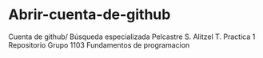 # Abrir-cuenta-de-github
Cuenta de github/ Búsqueda especializada
Pelcastre S. Alitzel T.
Practica 1
Repositorio
Grupo 1103
Fundamentos de programacion
